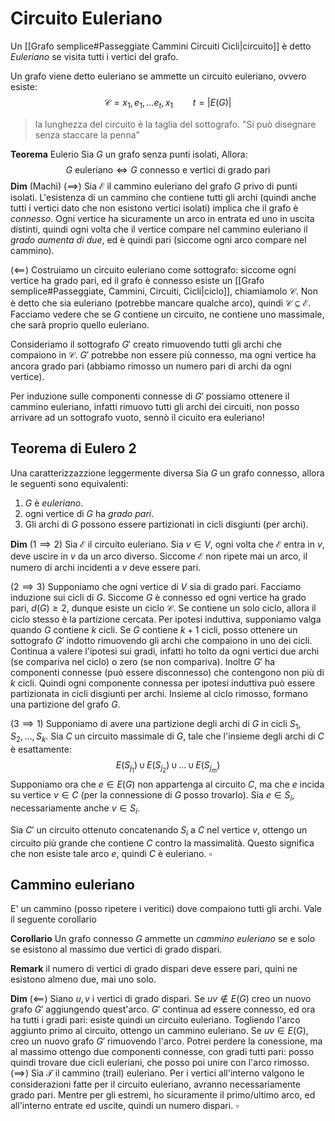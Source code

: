 # Circuito Euleriano

Un [[Grafo semplice#Passeggiate Cammini Circuiti Cicli|circuito]] è detto *Euleriano* se visita tutti i vertici del grafo.

Un grafo viene detto euleriano se ammette un circuito euleriano, ovvero esiste:
$$
\mathcal{C} = x_1, e_1, \dots e_t, x_1 \qquad t = \vert E(G)\vert
$$
> la lunghezza del circuito è la taglia del sottografo.
> "Si può disegnare senza staccare la penna"

**Teorema** Eulerio
Sia $G$ un grafo senza punti isolati, Allora:
$$
G \text{ euleriano} \iff G \text{ connesso e vertici di grado pari} 
$$
**Dim** (Machì)
($\implies$) 
Sia $\mathcal{E}$ il cammino euleriano del grafo $G$ privo di punti isolati.
L'esistenza di un cammino che contiene tutti gli archi (quindi anche tutti i vertici dato che non esistono vertici isolati) implica che il grafo è _connesso_.
Ogni vertice ha sicuramente un arco in entrata ed uno in uscita distinti, quindi ogni volta che il vertice compare nel cammino euleriano il *grado aumenta di due*, ed è quindi pari (siccome ogni arco compare nel cammino).

($\impliedby$)
Costruiamo un circuito euleriano come sottografo: 
siccome ogni vertice ha grado pari, ed il grafo è connesso esiste un [[Grafo semplice#Passeggiate, Cammini, Circuiti, Cicli|ciclo]], chiamiamolo $\mathcal{C}$. Non è detto che sia euleriano (potrebbe mancare qualche arco), quindi $\mathcal{C} \subseteq \mathcal{E}$.
Facciamo vedere che se $G$ contiene un circuito, ne contiene uno massimale, che sarà proprio quello euleriano.

Consideriamo il sottografo $G'$ creato rimuovendo tutti gli archi che compaiono in $\mathcal{C}$. 
$G'$ potrebbe non essere più connesso, ma ogni vertice ha ancora grado pari (abbiamo rimosso un numero pari di archi da ogni vertice).

Per induzione sulle componenti connesse di $G'$ possiamo ottenere il cammino euleriano, infatti rimuovo tutti gli archi dei circuiti, non posso arrivare ad un sottografo vuoto, sennò il cicuito era euleriano!

## Teorema di Eulero 2
Una caratterizzazzione leggermente diversa
Sia $G$ un grafo connesso, allora le seguenti sono equivalenti:
1. $G$ è _euleriano_.
2. ogni vertice di $G$ ha _grado pari_.
3. Gli archi di $G$ possono essere partizionati in cicli disgiunti (per archi).

**Dim**
$(1 \implies 2)$ Sia $\mathcal{E}$ il circuito euleriano. Sia $v \in V$, ogni volta che $\mathcal{E}$ entra in $v$, deve uscire in $v$ da un arco diverso. Siccome $\mathcal{E}$ non ripete mai un arco, il numero di archi incidenti a $v$ deve essere pari.

$(2 \implies 3)$ Supponiamo che ogni vertice di $V$ sia di grado pari. Facciamo induzione sui cicli di $G$. Siccome $G$ è connesso ed ogni vertice ha grado pari, $d(G)\geq 2$, dunque esiste un ciclo $\mathcal{C}$. Se contiene un solo ciclo, allora il ciclo stesso è la partizione cercata. Per ipotesi induttiva, supponiamo valga quando $G$ contiene $k$ cicli. 
Se $G$ contiene $k+1$ cicli, posso ottenere un sottografo $G'$ indotto rimuovendo gli archi che compaiono in uno dei cicli. Continua a valere l'ipotesi sui gradi, infatti ho tolto da ogni vertici due archi (se compariva nel ciclo) o zero (se non compariva). Inoltre $G'$ ha componenti connesse (può essere disconnesso) che contengono non più di $k$ cicli. Quindi ogni componente connessa per ipotesi induttiva può essere partizionata in cicli disgiunti per archi. Insieme al ciclo rimosso, formano una partizione del grafo $G$. 

$(3 \implies 1)$  Supponiamo di avere una partizione degli archi di $G$ in cicli $S_1, S_2, \dots, S_k$. Sia $C$ un circuito massimale di $G$, tale che l'insieme degli archi di $C$ è esattamente:
$$
E(S_{j_1}) \,\cup\, E(S_{j_2}) \, \cup \,\dots\, \cup\, E(S_{j_m})
$$
Supponiamo ora che $e \in E(G)$ non appartenga al circuito $C$, ma che $e$ incida su vertice $v \in C$ (per la connessione di $G$ posso trovarlo). Sia $e \in S_i$, necessariamente anche $v \in S_i$.

Sia $C'$ un circuito ottenuto concatenando $S_i$ a $C$ nel vertice $v$, ottengo un circuito più grande che contiene $C$ contro la massimalità. Questo significa che non esiste tale arco $e$, quindi $C$ è euleriano. $\square$

## Cammino euleriano

E' un cammino (posso ripetere i veritici) dove compaiono tutti gli archi. Vale il seguente corollario

**Corollario** Un grafo connesso $G$ ammette un _cammino euleriano_ se e solo se esistono al massimo due vertici di grado dispari.

**Remark** il numero di vertici di grado dispari deve essere pari, quini ne esistono almeno due, mai uno solo.

**Dim**
$(\impliedby)$ Siano $u,v$ i vertici di grado dispari. Se $uv \notin E(G)$ creo un nuovo grafo $G'$ aggiungendo quest'arco. $G'$ continua ad essere connesso, ed ora ha tutti i gradi pari: esiste quindi un circuito euleriano. Togliendo l'arco aggiunto primo al circuito, ottengo un cammino euleriano.
Se $uv \in E(G)$, creo un nuovo grafo $G'$ rimuovendo l'arco. Potrei perdere la conessione, ma al massimo ottengo due componenti connesse, con gradi tutti pari: posso quindi trovare due cicli euleriani, che posso poi unire con l'arco rimosso.
$(\implies)$ Sia $\mathcal{T}$ il cammino (trail) euleriano. Per i vertici all'interno valgono le considerazioni fatte per il circuito euleriano, avranno necessariamente grado pari. Mentre per gli estremi, ho sicuramente il primo/ultimo arco, ed all'interno entrate ed uscite, quindi un numero dispari. $\square$


